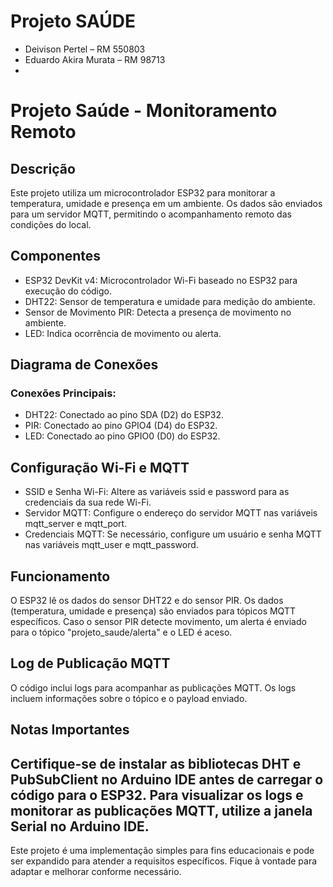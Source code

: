 # Projeto SAÚDE
- Deivison Pertel – RM 550803
- Eduardo Akira Murata – RM 98713
- 
# Projeto Saúde - Monitoramento Remoto
## Descrição
Este projeto utiliza um microcontrolador ESP32 para monitorar a temperatura, umidade e presença em um ambiente. Os dados são enviados para um servidor MQTT, permitindo o acompanhamento remoto das condições do local.

## Componentes
- ESP32 DevKit v4: Microcontrolador Wi-Fi baseado no ESP32 para execução do código.
- DHT22: Sensor de temperatura e umidade para medição do ambiente.
- Sensor de Movimento PIR: Detecta a presença de movimento no ambiente.
- LED: Indica ocorrência de movimento ou alerta.

## Diagrama de Conexões

### Conexões Principais:
- DHT22: Conectado ao pino SDA (D2) do ESP32.
- PIR: Conectado ao pino GPIO4 (D4) do ESP32.
- LED: Conectado ao pino GPIO0 (D0) do ESP32.

## Configuração Wi-Fi e MQTT
- SSID e Senha Wi-Fi: Altere as variáveis ssid e password para as credenciais da sua rede Wi-Fi.
- Servidor MQTT: Configure o endereço do servidor MQTT nas variáveis mqtt_server e mqtt_port.
- Credenciais MQTT: Se necessário, configure um usuário e senha MQTT nas variáveis mqtt_user e mqtt_password.

## Funcionamento
O ESP32 lê os dados do sensor DHT22 e do sensor PIR. Os dados (temperatura, umidade e presença) são enviados para tópicos MQTT específicos. Caso o sensor PIR detecte movimento, um alerta é enviado para o tópico "projeto_saude/alerta" e o LED é aceso.

## Log de Publicação MQTT
O código inclui logs para acompanhar as publicações MQTT. Os logs incluem informações sobre o tópico e o payload enviado.

## Notas Importantes
Certifique-se de instalar as bibliotecas DHT e PubSubClient no Arduino IDE antes de carregar o código para o ESP32.
Para visualizar os logs e monitorar as publicações MQTT, utilize a janela Serial no Arduino IDE.
---
Este projeto é uma implementação simples para fins educacionais e pode ser expandido para atender a requisitos específicos. Fique à vontade para adaptar e melhorar conforme necessário.
